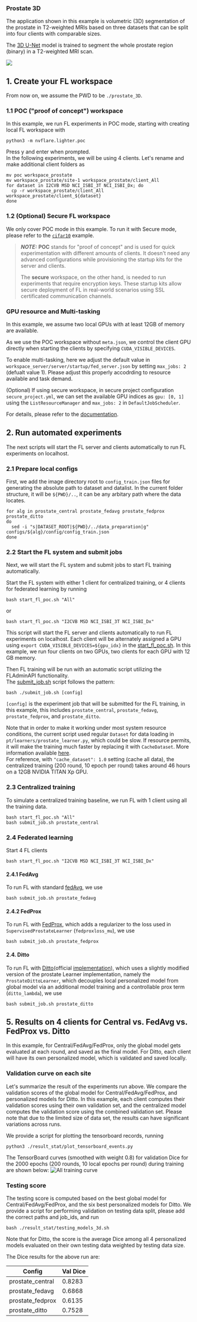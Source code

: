 ### Prostate 3D
The application shown in this example is volumetric (3D) segmentation of the prostate in T2-weighted MRIs based on three datasets that can be split into four clients with comparable sizes.

The [3D U-Net](https://arxiv.org/abs/1606.06650) model is trained to segment the whole prostate region (binary) in a T2-weighted MRI scan. 

![](./figs/Prostate3D.png)

## 1. Create your FL workspace 
From now on, we assume the PWD to be `./prostate_3D`.

### 1.1 POC ("proof of concept") workspace
In this example, we run FL experiments in POC mode, starting with creating local FL workspace with

```
python3 -m nvflare.lighter.poc
```

Press y and enter when prompted.   
In the following experiments, we will be using 4 clients. Let's rename and make additional client folders as

```
mv poc workspace_prostate
mv workspace_prostate/site-1 workspace_prostate/client_All
for dataset in I2CVB MSD NCI_ISBI_3T NCI_ISBI_Dx; do
  cp -r workspace_prostate/client_All workspace_prostate/client_${dataset}
done
```

### 1.2 (Optional) Secure FL workspace
We only cover POC mode in this example. To run it with Secure mode, please refer to the [`cifar10`](../cifar10) example.
> **_NOTE:_** **POC** stands for "proof of concept" and is used for quick experimentation 
> with different amounts of clients.
> It doesn't need any advanced configurations while provisioning the startup kits for the server and clients. 
>
> The **secure** workspace, on the other hand, is needed to run experiments that require encryption keys. These startup kits allow secure deployment of FL in real-world scenarios 
> using SSL certificated communication channels.

### GPU resource and Multi-tasking
In this example, we assume two local GPUs with at least 12GB of memory are available. 

As we use the POC workspace without `meta.json`, we control the client GPU directly when starting the clients by specifying `CUDA_VISIBLE_DEVICES`. 

To enable multi-tasking, here we adjust the default value in `workspace_server/server/startup/fed_server.json` by setting `max_jobs: 2` (defualt value 1). Please adjust this properly accodrding to resource available and task demand. 

(Optional) If using secure workspace, in secure project configuration `secure_project.yml`, we can set the available GPU indices as `gpu: [0, 1]` using the `ListResourceManager` and `max_jobs: 2` in `DefaultJobScheduler`.

For details, please refer to the [documentation](https://nvflare.readthedocs.io/en/dev-2.1/user_guide/job.html).

## 2. Run automated experiments
The next scripts will start the FL server and clients automatically to run FL experiments on localhost.
### 2.1 Prepare local configs
First, we add the image directory root to `config_train.json` files for generating the absolute path to dataset and datalist. In the current folder structure, it will be `${PWD}/..`, it can be any arbitary path where the data locates.  
```
for alg in prostate_central prostate_fedavg prostate_fedprox prostate_ditto
do
  sed -i "s|DATASET_ROOT|${PWD}/../data_preparation|g" configs/${alg}/config/config_train.json
done
```
### 2.2 Start the FL system and submit jobs
Next, we will start the FL system and submit jobs to start FL training automatically.

Start the FL system with either 1 client for centralized training, or 4 clients for federated learning by running
```
bash start_fl_poc.sh "All"
```
or
```
bash start_fl_poc.sh "I2CVB MSD NCI_ISBI_3T NCI_ISBI_Dx"
```
This script will start the FL server and clients automatically to run FL experiments on localhost. 
Each client will be alternately assigned a GPU using `export CUDA_VISIBLE_DEVICES=${gpu_idx}` in the [start_fl_poc.sh](./start_fl_poc.sh). 
In this example, we run four clients on two GPUs, two clients for each GPU with 12 GB memory.

Then FL training will be run with an automatic script utilizing the FLAdminAPI functionality.    
The [submit_job.sh](./submit_job.sh) script follows the pattern:
```
bash ./submit_job.sh [config]
```
`[config]` is the experiment job that will be submitted for the FL training, in this example, this includes `prostate_central`, `prostate_fedavg`, `prostate_fedprox`, and `prostate_ditto`.  

Note that in order to make it working under most system resource conditions, the current script used regular `Dataset` for data loading in `pt/learners/prostate_learner.py`, which could be slow. If resource permits, it will make the training much faster by replacing it with `CacheDataset`. More information available [here](https://docs.monai.io/en/stable/data.html#cachedataset).  
For reference, with `"cache_dataset": 1.0` setting (cache all data), the centralized training (200 round, 10 epoch per round) takes around 46 hours on a 12GB NVIDIA TITAN Xp GPU. 

### 2.3 Centralized training
To simulate a centralized training baseline, we run FL with 1 client using all the training data. 
```
bash start_fl_poc.sh "All"
bash submit_job.sh prostate_central
```
### 2.4 Federated learning
Start 4 FL clients
```
bash start_fl_poc.sh "I2CVB MSD NCI_ISBI_3T NCI_ISBI_Dx"
```
#### 2.4.1 FedAvg 
To run FL with standard [fedAvg](https://arxiv.org/abs/1602.05629), we use
```
bash submit_job.sh prostate_fedavg
```
#### 2.4.2 FedProx 
To run FL with [FedProx](https://arxiv.org/abs/1812.06127), which adds a regularizer to the loss used in `SupervisedProstateLearner` (`fedproxloss_mu`), we use
```
bash submit_job.sh prostate_fedprox 
```
#### 2.4. Ditto 
To run FL with [Ditto](https://arxiv.org/abs/2012.04221)(official [implementation](https://github.com/litian96/ditto)), which uses a slightly modified version of the prostate Learner implementation, namely the `ProstateDittoLearner`, which decouples local personalized model from global model via an additional model training and a controllable prox term (`ditto_lambda`), we use
```
bash submit_job.sh prostate_ditto
```

## 5. Results on 4 clients for Central vs. FedAvg vs. FedProx vs. Ditto
In this example, for Central/FedAvg/FedProx, only the global model gets evaluated at each round, and saved as the final model. For Ditto, each client will have its own personalized model, which is validated and saved locally.
### Validation curve on each site

Let's summarize the result of the experiments run above. We compare the validation scores of 
the global model for Central/FedAvg/FedProx, and personalized models for Ditto. In this example, each client computes their validation scores using their own
validation set, and the centralized model computes the validation score using the combined validation set. Please note that due to the limited size of data set, the results can have significant variations across runs.

We provide a script for plotting the tensorboard records, running
```
python3 ./result_stat/plot_tensorboard_events.py
```
The TensorBoard curves (smoothed with weight 0.8) for validation Dice for the 2000 epochs (200 rounds, 10 local epochs per round) during training are shown below:
![All training curve](./figs/all_training.png)

### Testing score
The testing score is computed based on the best global model for Central/FedAvg/FedProx, and the six best personalized models for Ditto.
We provide a script for performing validation on testing data split, please add the correct paths and job_ids, and run

```
bash ./result_stat/testing_models_3d.sh
```
Note that for Ditto, the score is the average Dice among all 4 personalized models evaluated on their own testing data weighted by testing data size.

The Dice results for the above run are:

| Config	          | 	Val Dice	 | 
|------------------|------------|
| prostate_central | 	0.8283	   | 
| prostate_fedavg  | 0.6868     | 
| prostate_fedprox | 0.6135     | 
| prostate_ditto   | 	0.7528	   |